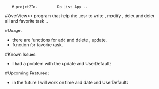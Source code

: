        
       # projct2To.         Do List App ..

#OverView>>
program that help the uesr to write , modify , delet and  delet all and favorite task .. 


#Usage:
- there are functions for add and delete , update.
- function for favorite task.

#Known lssues: 
- I had a problem with the update
and UserDefaults


#Upcoming Features :
- in the future I will work on time and date and UserDefaults
